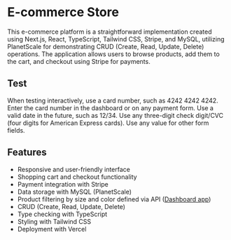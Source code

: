 # E-commerce Store

This e-commerce platform is a straightforward implementation created using Next.js, React, TypeScript, Tailwind CSS, Stripe, and MySQL, utilizing PlanetScale for demonstrating CRUD (Create, Read, Update, Delete) operations. The application allows users to browse products, add them to the cart, and checkout using Stripe for payments.

## Test

When testing interactively, use a card number, such as 4242 4242 4242. Enter the card number in the dashboard or on any payment form.
Use a valid date in the future, such as 12/34.
Use any three-digit check digit/CVC (four digits for American Express cards).
Use any value for other form fields.

## Features

- Responsive and user-friendly interface
- Shopping cart and checkout functionality
- Payment integration with Stripe
- Data storage with MySQL (PlanetScale)
- Product filtering by size and color defined via API ([Dashboard app](https://maxm-dashboard.vercel.app))
- CRUD (Create, Read, Update, Delete)
- Type checking with TypeScript
- Styling with Tailwind CSS
- Deployment with Vercel
